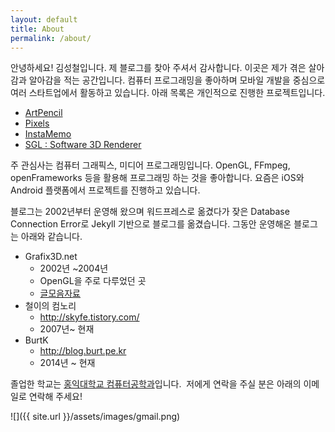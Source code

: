 ```yaml
---
layout: default
title: About
permalink: /about/
---
```


안녕하세요! 김성철입니다. 제 블로그를 찾아 주셔서 감사합니다. 이곳은 제가 겪은 살아감과 알아감을 적는 공간입니다. 컴퓨터 프로그래밍을 좋아하며 모바일 개발을 중심으로 여러 스타트업에서 활동하고 있습니다. 아래 목록은 개인적으로 진행한 프로젝트입니다.

  * [ArtPencil](https://itunes.apple.com/kr/app/artpencil-yeonpil-geulim-geuligi/id572429976?mt=8)
  * [Pixels](https://itunes.apple.com/kr/app/pixels-dayanghan-beuleosilo/id550071897?mt=8)
  * [InstaMemo](https://itunes.apple.com/kr/app/ppaleun-memo-instamemo/id590327025?mt=8)
  * [SGL : Software 3D Renderer](https://github.com/skyfe79/SGL)

주 관심사는 컴퓨터 그래픽스, 미디어 프로그래밍입니다. OpenGL, FFmpeg, openFrameworks 등을 활용해 프로그래밍 하는 것을 좋아합니다. 요즘은 iOS와 Android 플랫폼에서 프로젝트를 진행하고 있습니다. 

블로그는 2002년부터 운영해 왔으며 워드프레스로 옮겼다가 잦은 Database Connection Error로 Jekyll 기반으로 블로그를 옮겼습니다. 그동안 운영해온 블로그는 아래와 같습니다.

  * Grafix3D.net 
      * 2002년 ~2004년
      * OpenGL을 주로 다루었던 곳
      * [글모음자료](http://skyfe.tistory.com/attachment/cfile4.uf@1575FE364E9994FF0F8283.chm)
  * 철이의 컴노리 
      * <http://skyfe.tistory.com/>
      * 2007년~ 현재
  * BurtK 
      * <http://blog.burt.pe.kr>
      * 2014년 ~ 현재

졸업한 학교는 [홍익대학교 컴퓨터공학과](http://www.ce.hongik.ac.kr/)입니다.  저에게 연락을 주실 분은 아래의 이메일로 연락해 주세요!

![]({{ site.url }}/assets/images/gmail.png)
